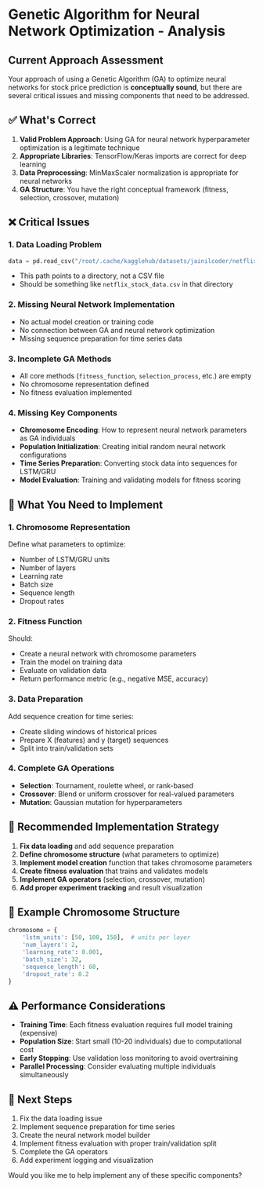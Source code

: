 # Genetic Algorithm for Neural Network Optimization - Analysis

## Current Approach Assessment

Your approach of using a Genetic Algorithm (GA) to optimize neural networks for stock price prediction is **conceptually sound**, but there are several critical issues and missing components that need to be addressed.

## ✅ What's Correct

1. **Valid Problem Approach**: Using GA for neural network hyperparameter optimization is a legitimate technique
2. **Appropriate Libraries**: TensorFlow/Keras imports are correct for deep learning
3. **Data Preprocessing**: MinMaxScaler normalization is appropriate for neural networks
4. **GA Structure**: You have the right conceptual framework (fitness, selection, crossover, mutation)

## ❌ Critical Issues

### 1. **Data Loading Problem**
```python
data = pd.read_csv("/root/.cache/kagglehub/datasets/jainilcoder/netflix-stock-price-prediction/versions/1")
```
- This path points to a directory, not a CSV file
- Should be something like `netflix_stock_data.csv` in that directory

### 2. **Missing Neural Network Implementation**
- No actual model creation or training code
- No connection between GA and neural network optimization
- Missing sequence preparation for time series data

### 3. **Incomplete GA Methods**
- All core methods (`fitness_function`, `selection_process`, etc.) are empty
- No chromosome representation defined
- No fitness evaluation implemented

### 4. **Missing Key Components**
- **Chromosome Encoding**: How to represent neural network parameters as GA individuals
- **Population Initialization**: Creating initial random neural network configurations
- **Time Series Preparation**: Converting stock data into sequences for LSTM/GRU
- **Model Evaluation**: Training and validating models for fitness scoring

## 🔧 What You Need to Implement

### 1. **Chromosome Representation**
Define what parameters to optimize:
- Number of LSTM/GRU units
- Number of layers
- Learning rate
- Batch size
- Sequence length
- Dropout rates

### 2. **Fitness Function**
Should:
- Create a neural network with chromosome parameters
- Train the model on training data
- Evaluate on validation data
- Return performance metric (e.g., negative MSE, accuracy)

### 3. **Data Preparation**
Add sequence creation for time series:
- Create sliding windows of historical prices
- Prepare X (features) and y (target) sequences
- Split into train/validation sets

### 4. **Complete GA Operations**
- **Selection**: Tournament, roulette wheel, or rank-based
- **Crossover**: Blend or uniform crossover for real-valued parameters
- **Mutation**: Gaussian mutation for hyperparameters

## 📝 Recommended Implementation Strategy

1. **Fix data loading** and add sequence preparation
2. **Define chromosome structure** (what parameters to optimize)
3. **Implement model creation** function that takes chromosome parameters
4. **Create fitness evaluation** that trains and validates models
5. **Implement GA operators** (selection, crossover, mutation)
6. **Add proper experiment tracking** and result visualization

## 🎯 Example Chromosome Structure
```python
chromosome = {
    'lstm_units': [50, 100, 150],  # units per layer
    'num_layers': 2,
    'learning_rate': 0.001,
    'batch_size': 32,
    'sequence_length': 60,
    'dropout_rate': 0.2
}
```

## ⚠️ Performance Considerations

- **Training Time**: Each fitness evaluation requires full model training (expensive)
- **Population Size**: Start small (10-20 individuals) due to computational cost
- **Early Stopping**: Use validation loss monitoring to avoid overtraining
- **Parallel Processing**: Consider evaluating multiple individuals simultaneously

## 🚀 Next Steps

1. Fix the data loading issue
2. Implement sequence preparation for time series
3. Create the neural network model builder
4. Implement fitness evaluation with proper train/validation split
5. Complete the GA operators
6. Add experiment logging and visualization

Would you like me to help implement any of these specific components?